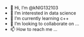 - 👋 Hi, I’m @kNIG132103
- 👀 I’m interested in data science
- 🌱 I’m currently learning c++
- 💞️ I’m looking to collaborate on ...
- 📫 How to reach me ...

<!---
kNIG132103/kNIG132103 is a ✨ special ✨ repository because its `README.md` (this file) appears on your GitHub profile.
You can click the Preview link to take a look at your changes.
--->
